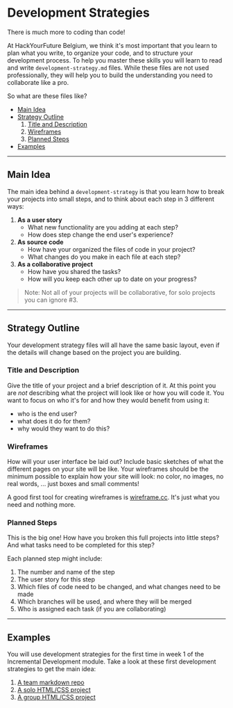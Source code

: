 # Development Strategies

There is much more to coding than code!

At HackYourFuture Belgium, we think it's most important that you learn to plan what you write, to organize your code, and to structure your development process.  To help you master these skills you will learn to read and write `development-strategy.md` files. While these files are not used professionally, they will help you to build the understanding you need to collaborate like a pro.

So what are these files like?

- [Main Idea](#main-idea)
- [Strategy Outline](#strategy-outline)
  1. [Title and Description](title-and-description)
  1. [Wireframes](#wireframes)
  1. [Planned Steps](#planned-steps)
- [Examples](#examples)

---

## Main Idea

The main idea behind a `development-strategy` is that you learn how to break your projects into small steps, and to think about each step in 3 different ways:

1. __As a user story__
    - What new functionality are you adding at each step?
    - How does step change the end user's experience?
1. __As source code__
    - How have your organized the files of code in your project?
    - What changes do you make in each file at each step?
1. __As a collaborative project__
    - How have you shared the tasks?
    - How will you keep each other up to date on your progress?

> Note: Not all of your projects will be collaborative, for solo projects you can ignore #3.

---

## Strategy Outline

Your development strategy files will all have the same basic layout, even if the details will change based on the project you are building.

### Title and Description

Give the title of your project and a brief description of it.  At this point you are _not_ describing what the project will look like or how you will code it.  You want to focus on who it's for and how they would benefit from using it:

- who is the end user?
- what does it do for them?
- why would they want to do this?

### Wireframes

How will your user interface be laid out? Include basic sketches of what the different pages on your site will be like.  Your wireframes should be the minimum possible to explain how your site will look: no color, no images, no real words, ... just boxes and small comments!

A good first tool for creating wireframes is [wireframe.cc](https://wireframe.cc/).  It's just what you need and nothing more.

### Planned Steps

This is the big one!  How have you broken this full projects into little steps?  And what tasks need to be completed for this step?

Each planned step might include:

1. The number and name of the step
1. The user story for this step
1. Which files of code need to be changed, and what changes need to be made
1. Which branches will be used, and where they will be merged
1. Who is assigned each task (if you are collaborating)

---

## Examples

You will use development strategies for the first time in week 1 of the Incremental Development module.  Take a look at these first development strategies to get the main idea:

1. [A team markdown repo](https://github.com/hackyourfuturebelgium/incremental-development/tree/master/week-1/development-strategy-team-page.md)
1. [A solo HTML/CSS project](https://github.com/hackyourfuturebelgium/incremental-development/tree/master/week-1/development-strategy-semantic-layout.md)
1. [A group HTML/CSS project](https://github.com/hackyourfuturebelgium/incremental-development/tree/master/week-2/development-strategy-forks-and-prs.md)
